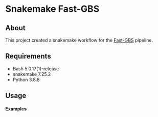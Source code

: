 # Snakemake Fast-GBS

## About

This project created a snakemake workflow for the [Fast-GBS](https://bmcbioinformatics.biomedcentral.com/articles/10.1186/s12859-016-1431-9) pipeline.

## Requirements

- Bash 5.0.17(1)-release
- snakemake 7.25.2
- Python 3.8.8

## Usage

#### Examples
